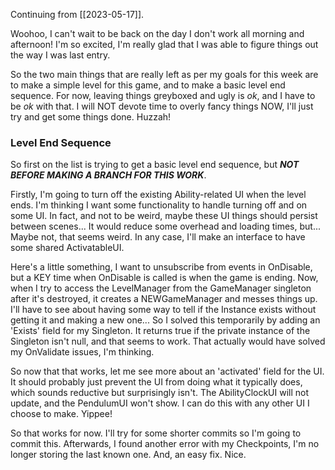 Continuing from [[2023-05-17]].

Woohoo, I can't wait to be back on the day I don't work all morning and afternoon! I'm so excited, I'm really glad that I was able to figure things out the way I was last entry.

So the two main things that are really left as per my goals for this week are to make a simple level for this game, and to make a basic level end sequence. For now, leaving things greyboxed and ugly is *ok*, and I have to be *ok* with that. I will NOT devote time to overly fancy things NOW, I'll just try and get some things done. Huzzah!

### Level End Sequence
So first on the list is trying to get a basic level end sequence, but ***NOT BEFORE MAKING A BRANCH FOR THIS WORK***.

Firstly, I'm going to turn off the existing Ability-related UI when the level ends. I'm thinking I want some functionality to handle turning off and on some UI. In fact, and not to be weird, maybe these UI things should persist between scenes... It would reduce some overhead and loading times, but... Maybe not, that seems weird. In any case, I'll make an interface to have some shared ActivatableUI.

Here's a little something, I want to unsubscribe from events in OnDisable, but a KEY time when OnDisable is called is when the game is ending. Now, when I try to access the LevelManager from the GameManager singleton after it's destroyed, it creates a NEWGameManager and messes things up. I'll have to see about having some way to tell if the Instance exists without getting it and making a new one...
So I solved this temporarily by adding an 'Exists' field for my Singleton. It returns true if the private instance of the Singleton isn't null, and that seems to work. That actually would have solved my OnValidate issues, I'm thinking.

So now that that works, let me see more about an 'activated' field for the UI. It should probably just prevent the UI from doing what it typically does, which sounds reductive but surprisingly isn't. The AbilityClockUI will not update, and the PendulumUI won't show. I can do this with any other UI I choose to make. Yippee!

So that works for now. I'll try for some shorter commits so I'm going to commit this. Afterwards, I found another error with my Checkpoints, I'm no longer storing the last known one.
And, an easy fix. Nice.

